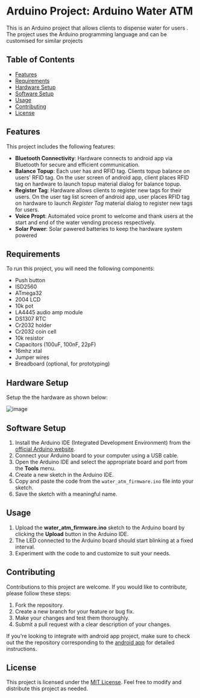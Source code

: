 # Arduino Project: Arduino Water ATM

This is an Arduino project that allows clients to dispense water for users . The project uses the Arduino programming language and can be customised for similar projects

## Table of Contents
- [Features](#features)
- [Requirements](#requirements)
- [Hardware Setup](#hardware-setup)
- [Software Setup](#software-setup)
- [Usage](#usage)
- [Contributing](#contributing)
- [License](#license)


## Features

This project includes the following features:
- **Bluetooth Connectivity**: Hardware connects to android app via Bluetooth for secure and efficient communication.
- **Balance Topup**: Each user has and RFID tag. Clients topup balance on users' RFID tag. On the user screen of android app, client places RFID tag on hardware to launch topup material dialog for balance topup.
- **Register Tag**: Hardware allows clients to register new tags for their users. On the user tag list screen of android app, user places RFID tag on hardware to launch *Register Tag* material dialog to register new tags for users.
- **Voice Propt**: Automated voice promt to welcome and thank users at the start and end of the water vending process respectively.
- **Solar Power**: Solar pawered batteries to keep the hardware system powered

## Requirements
To run this project, you will need the following components:
- Push button
- ISD2560
- ATmega32
- 2004 LCD
- 10k pot
- LA4445 audio amp module
- DS1307 RTC
- Cr2032 holder
- Cr2032 coin cell
- 10k resistor
- Capacitors (100uF, 100nF, 22pF)
- 16mhz xtal
- Jumper wires
- Breadboard (optional, for prototyping)

## Hardware Setup
Setup the the hardware as shown below:

![image](https://github.com/cgardesey/water_atm_firmware/assets/10109354/6b4260cd-0c2d-433c-8d43-3ecf96c2ed2c)



## Software Setup
1. Install the Arduino IDE (Integrated Development Environment) from the [official Arduino website](https://www.arduino.cc/en/software).
2. Connect your Arduino board to your computer using a USB cable.
3. Open the Arduino IDE and select the appropriate board and port from the **Tools** menu.
4. Create a new sketch in the Arduino IDE.
5. Copy and paste the code from the `water_atm_firmware.ino` file into your sketch.
6. Save the sketch with a meaningful name.

## Usage
1. Upload the **water_atm_firmware.ino** sketch to the Arduino board by clicking the **Upload** button in the Arduino IDE.
2. The LED connected to the Arduino board should start blinking at a fixed interval.
3. Experiment with the code to and customize to suit your needs.

## Contributing
Contributions to this project are welcome. If you would like to contribute, please follow these steps:
1. Fork the repository.
2. Create a new branch for your feature or bug fix.
3. Make your changes and test them thoroughly.
4. Submit a pull request with a clear description of your changes.

If you're looking to integrate with android app project, make sure to check out the the repository corresponding to the [android app](https://github.com/cgardesey/Aquanaut) for detailed instructions.

## License
This project is licensed under the [MIT License](https://opensource.org/licenses/MIT). Feel free to modify and distribute this project as needed.
